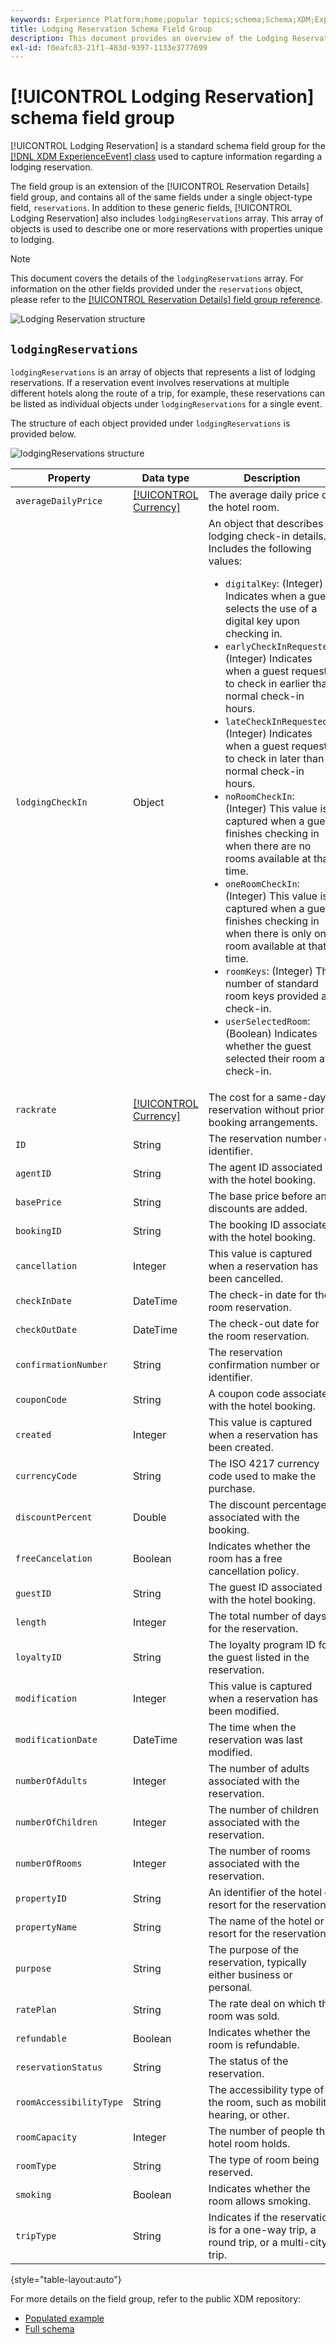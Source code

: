 ```yaml
---
keywords: Experience Platform;home;popular topics;schema;Schema;XDM;ExperienceEvent;fields;schemas;Schemas;Schema design;field group;field group;reservation;lodging;
title: Lodging Reservation Schema Field Group
description: This document provides an overview of the Lodging Reservation schema field group.
exl-id: f0eafc83-21f1-483d-9397-1133e3777699
---
```

# [!UICONTROL Lodging Reservation] schema field group

[!UICONTROL Lodging Reservation] is a standard schema field group for the [[!DNL XDM ExperienceEvent] class](../../classes/experienceevent.md) used to capture information regarding a lodging reservation.

The field group is an extension of the [!UICONTROL Reservation Details] field group, and contains all of the same fields under a single object-type field, `reservations`. In addition to these generic fields, [!UICONTROL Lodging Reservation] also includes `lodgingReservations` array. This array of objects is used to describe one or more reservations with properties unique to lodging.

>[!NOTE]
>
>This document covers the details of the `lodgingReservations` array. For information on the other fields provided under the `reservations` object, please refer to the [[!UICONTROL Reservation Details] field group reference](./reservation-details.md).

![Lodging Reservation structure](../../images/field-groups/lodging-reservation/structure.png)

## `lodgingReservations`

`lodgingReservations` is an array of objects that represents a list of lodging reservations. If a reservation event involves reservations at multiple different hotels along the route of a trip, for example, these reservations can be listed as individual objects under `lodgingReservations` for a single event.

The structure of each object provided under `lodgingReservations` is provided below.

![lodgingReservations structure](../../images/field-groups/lodging-reservation/lodgingReservations.png)

| Property | Data type | Description |
| --- | --- | --- |
| `averageDailyPrice` | [[!UICONTROL Currency]](../../data-types/currency.md)  | The average daily price of the hotel room. |
| `lodgingCheckIn` | Object | An object that describes lodging check-in details. Includes the following values:<ul><li>`digitalKey`: (Integer) Indicates when a guest selects the use of a digital key upon checking in.</li><li>`earlyCheckInRequested`: (Integer) Indicates when a guest requests to check in earlier than normal check-in hours.</li><li>`lateCheckInRequested`: (Integer) Indicates when a guest requests to check in later than normal check-in hours.</li><li>`noRoomCheckIn`: (Integer) This value is captured when a guest finishes checking in when there are no rooms available at that time.</li><li>`oneRoomCheckIn`: (Integer) This value is captured when a guest finishes checking in when there is only one room available at that time.</li><li>`roomKeys`: (Integer) The number of standard room keys provided at check-in.</li><li>`userSelectedRoom`: (Boolean) Indicates whether the guest selected their room at check-in.</li></ul> |
| `rackrate` | [[!UICONTROL Currency]](../../data-types/currency.md) | The cost for a same-day reservation without prior booking arrangements. |
| `ID` | String | The reservation number or identifier. |
| `agentID` | String | The agent ID associated with the hotel booking. |
| `basePrice` | String | The base price before any discounts are added. |
| `bookingID` | String | The booking ID associated with the hotel booking. |
| `cancellation` | Integer | This value is captured when a reservation has been cancelled. |
| `checkInDate` | DateTime | The check-in date for the room reservation. |
| `checkOutDate` | DateTime | The check-out date for the room reservation. |
| `confirmationNumber` | String | The reservation confirmation number or identifier. |
| `couponCode` | String | A coupon code associated with the hotel booking. |
| `created` | Integer | This value is captured when a reservation has been created. |
| `currencyCode` | String | The ISO 4217 currency code used to make the purchase. |
| `discountPercent` | Double | The discount percentage associated with the booking. |
| `freeCancelation` | Boolean | Indicates whether the room has a free cancellation policy. |
| `guestID` | String | The guest ID associated with the hotel booking. |
| `length` | Integer | The total number of days for the reservation. |
| `loyaltyID` | String | The loyalty program ID for the guest listed in the reservation. |
| `modification` | Integer | This value is captured when a reservation has been modified. |
| `modificationDate` | DateTime | The time when the reservation was last modified. |
| `numberOfAdults` | Integer | The number of adults associated with the reservation. |
| `numberOfChildren` | Integer | The number of children associated with the reservation. |
| `numberOfRooms` | Integer | The number of rooms associated with the reservation. |
| `propertyID` | String | An identifier of the hotel or resort for the reservation. |
| `propertyName` | String | The name of the hotel or resort for the reservation. |
| `purpose` | String | The purpose of the reservation, typically either business or personal. |
| `ratePlan` | String | The rate deal on which the room was sold. |
| `refundable` | Boolean | Indicates whether the room is refundable. |
| `reservationStatus` | String | The status of the reservation. |
| `roomAccessibilityType` | String | The accessibility type of the room, such as mobility, hearing, or other. |
| `roomCapacity` | Integer | The number of people the hotel room holds. |
| `roomType` | String | The type of room being reserved. |
| `smoking` | Boolean | Indicates whether the room allows smoking. |
| `tripType` | String | Indicates if the reservation is for a one-way trip, a round trip, or a multi-city trip. |

{style="table-layout:auto"}

For more details on the field group, refer to the public XDM repository:

* [Populated example](https://github.com/adobe/xdm/blob/master/components/fieldgroups/experience-event/industry-verticals/experienceevent-lodging-reservation.example.1.json)
* [Full schema](https://github.com/adobe/xdm/blob/master/components/fieldgroups/experience-event/industry-verticals/experienceevent-lodging-reservation.schema.json)
